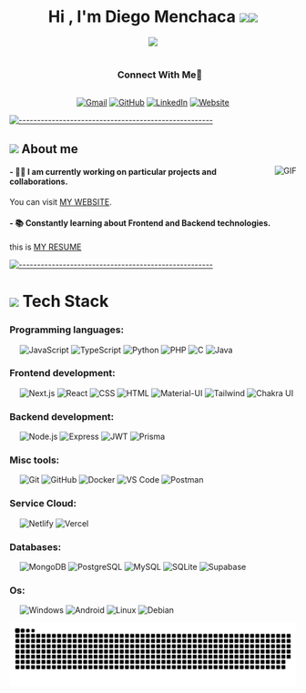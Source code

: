 <h1 align="center">Hi , I'm Diego Menchaca <img src="https://media.giphy.com/media/hvRJCLFzcasrR4ia7z/giphy.gif" width="35"><img src="https://emojis.slackmojis.com/emojis/images/1531849430/4246/blob-sunglasses.gif?1531849430" width="28"/></h1>

<p align="center">
  <a href="https://github.com/DenverCoder1/readme-typing-svg"><img src="https://readme-typing-svg.herokuapp.com?font=Time+New+Roman&color=%2300FF94&size=25&center=true&vCenter=true&width=600&height=100&lines=Full+Stack+Developer;Programming+Technician;"></a>
</p>

<!-- Connect with me -->
<div id="user-content-toc">
  <ul align="center">
    <summary><h3 style="display: inline-block">Connect With Me🤝</h3></summary>
  </ul>
</div>
<p align="center">
	<a href="mailto:diegormver@gmail.com"><img img src="https://img.shields.io/badge/gmail-%23EA4335.svg?style=plastic&logo=gmail&logoColor=white" alt="Gmail"/></a>
	<a href="https://github.com/DiegoRMV"><img src="https://img.shields.io/badge/github-%23181717.svg?style=plastic&logo=github&logoColor=white" alt="GitHub"/></a>
	<a href="https://www.linkedin.com/in/diego-rub%C3%A9n-menchaca-vera-ba46b9262?lipi=urn%3Ali%3Apage%3Ad_flagship3_profile_view_base_contact_details%3BTBJvGKz2R%2FaY9Z5U5%2Bn1tg%3D%3D"><img src="https://img.shields.io/badge/linkedin-%230A66C2.svg?style=plastic&logo=linkedin&logoColor=white" alt="LinkedIn"/></a>
	<a href="https://portfolio-00-diegormv.netlify.app/"><img src="https://img.shields.io/badge/website-25D366?&logo=About.me&style=plastic&logoColor=white" alt="Website"/></a>
</p>

[![-----------------------------------------------------](https://raw.githubusercontent.com/andreasbm/readme/master/assets/lines/aqua.png)](https://github.com/BaseMax?tab=repositories)

## <picture><img src = "https://github.com/7oSkaaa/7oSkaaa/blob/main/Images/about_me.gif?raw=true" width = 50px></picture> About me

<picture>
    <img align="right" alt="GIF" height="240px" src="https://media.giphy.com/media/Ah3zHH7hvsSB2/giphy.gif?raw=true" />
</picture>

#### - 👨‍💻 I am currently working on particular projects and collaborations.
  You can visit [MY WEBSITE](https://github.com/DiegoRMV).
#### - 📚 Constantly learning about Frontend and Backend technologies.
  this is [MY RESUME](https://drive.google.com/file/d/1MrPC8DfeFP0geAMa0dNusHUalH5K-A5p/view?usp=sharing)

[![-----------------------------------------------------](https://raw.githubusercontent.com/andreasbm/readme/master/assets/lines/aqua.png)](https://github.com/BaseMax?tab=repositories)

# <img src = "https://media2.giphy.com/media/QssGEmpkyEOhBCb7e1/giphy.gif?cid=ecf05e47a0n3gi1bfqntqmob8g9aid1oyj2wr3ds3mg700bl&rid=giphy.gif" width = 26px> Tech Stack

### Programming languages:

&emsp;
![JavaScript](https://img.shields.io/badge/-JavaScript-000?&logo=JavaScript)
![TypeScript](https://img.shields.io/badge/-TypeScript-000?&logo=TypeScript&logoColor=007ACC)
![Python](https://img.shields.io/badge/-Python-000?&logo=Python)
![PHP](https://img.shields.io/badge/-PHP-000?&logo=PHP)
![C](https://img.shields.io/badge/-C-000?&logo=C)
![Java](https://img.shields.io/badge/Java-000?&logo=openjdk)

### Frontend development:

&emsp;
![Next.js](https://img.shields.io/badge/-Next.js-000?&logo=Next.js)
![React](https://img.shields.io/badge/-React-000?&logo=React)
![CSS](https://img.shields.io/badge/-CSS-000?&logo=CSS3)
![HTML](https://img.shields.io/badge/-HTML-000?&logo=HTML5)
![Material-UI](https://img.shields.io/badge/-Material--UI-000?&logo=Material-UI)
![Tailwind](https://img.shields.io/badge/Tailwind_CSS-000?&logo=tailwind-css)
![Chakra UI](https://img.shields.io/badge/Bootstrap-000?&logo=bootstrap)

### Backend development:

&emsp;
![Node.js](https://img.shields.io/badge/Node.js-000?&logo=node.js)
![Express](https://img.shields.io/badge/Express.js-000?)
![JWT](https://img.shields.io/badge/json%20web%20tokens-000?&logo=json-web-tokens)
![Prisma](https://img.shields.io/badge/Prisma-000?&logo=Prisma)

### Misc tools:

&emsp;
![Git](https://img.shields.io/badge/-Git-000?&logo=Git)
![GitHub](https://img.shields.io/badge/-GitHub-000?&logo=GitHub)
![Docker](https://img.shields.io/badge/-Docker-000?&logo=Docker)
![VS Code](https://img.shields.io/badge/-VS%20Code-000?&logo=Visual-Studio-Code)
![Postman](https://img.shields.io/badge/-Postman-000?&logo=Postman)

### Service Cloud:

&emsp;
![Netlify](https://img.shields.io/badge/Netlify-000?&logo=netlify)
![Vercel](https://img.shields.io/badge/Vercel-000?&logo=vercel)

### Databases:

&emsp;
![MongoDB](https://img.shields.io/badge/-MongoDB-000?&logo=MongoDB)
![PostgreSQL](https://img.shields.io/badge/-PostgreSQL-000?&logo=PostgreSQL)
![MySQL](https://img.shields.io/badge/-MySQL-000?&logo=MySQL)
![SQLite](https://img.shields.io/badge/-SQLite-000?&logo=SQLite)
![Supabase](https://img.shields.io/badge/Supabase-000?&logo=supabase)

### Os:

&emsp;
![Windows](https://img.shields.io/badge/Windows-000?&logo=windows)
![Android](https://img.shields.io/badge/Android-000?&logo=android)
![Linux](https://img.shields.io/badge/Linux-000?&logo=linux)
![Debian](https://img.shields.io/badge/Debian-000?&logo=debian)

<p align="center">
  <img  src="https://raw.githubusercontent.com/Elanza-48/Elanza-48/main/resources/img/github-contribution-grid-snake.svg"
    alt="example" />
</p>
